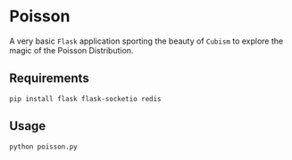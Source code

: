 Poisson
=======

A very basic `Flask` application sporting the beauty of `Cubism` to explore
the magic of the Poisson Distribution.

## Requirements

    pip install flask flask-socketio redis

## Usage

    python poisson.py
